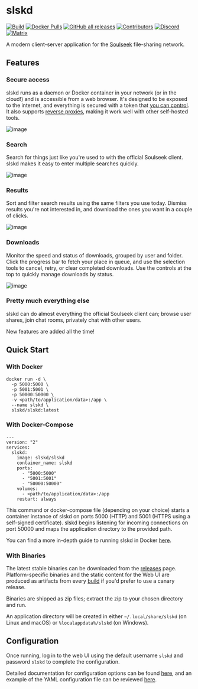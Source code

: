 # slskd

[![Build](https://img.shields.io/github/actions/workflow/status/slskd/slskd/ci.yml?branch=master&logo=github)](https://github.com/slskd/slskd/actions/workflows/ci.yml)
[![Docker Pulls](https://img.shields.io/docker/pulls/slskd/slskd?logo=docker)](https://hub.docker.com/r/slskd/slskd)
[![GitHub all releases](https://img.shields.io/github/downloads/slskd/slskd/total?logo=github&color=brightgreen)](https://github.com/slskd/slskd/releases)
[![Contributors](https://img.shields.io/github/contributors/slskd/slskd?logo=github)](https://github.com/slskd/slskd/graphs/contributors)
[![Discord](https://img.shields.io/discord/971446666257391616?label=Discord&logo=discord)](https://slskd.org/discord)
[![Matrix](https://img.shields.io/badge/Matrix-%3F%20online-na?logo=matrix&color=brightgreen)](https://slskd.org/matrix)

A modern client-server application for the [Soulseek](https://www.slsknet.org/news/) file-sharing network.

## Features

### Secure access

slskd runs as a daemon or Docker container in your network (or in the cloud!) and is accessible from a web browser.  It's designed to be exposed to the internet, and everything is secured with a token that [you can control](https://github.com/slskd/slskd/blob/master/docs/config.md#authentication).  It also supports [reverse proxies](https://github.com/slskd/slskd/blob/master/docs/reverse_proxy.md), making it work well with other self-hosted tools.

![image](https://user-images.githubusercontent.com/17145758/193290217-0e6d87f5-a547-4451-8d90-d554a902716c.png)

### Search

Search for things just like you're used to with the official Soulseek client.  slskd makes it easy to enter multiple searches quickly.

![image](https://user-images.githubusercontent.com/17145758/193286989-30bd524d-81b6-4721-bd72-e4438c2b7b69.png)

### Results

Sort and filter search results using the same filters you use today.  Dismiss results you're not interested in, and download the ones you want in a couple of clicks.

![image](https://user-images.githubusercontent.com/17145758/193288396-dc3cc83d-6d93-414a-93f6-cea0696ac245.png)

### Downloads

Monitor the speed and status of downloads, grouped by user and folder.  Click the progress bar to fetch your place in queue, and use the selection tools to cancel, retry, or clear completed downloads.  Use the controls at the top to quickly manage downloads by status.

![image](https://user-images.githubusercontent.com/17145758/193289840-3aee153f-3656-4f15-b086-8b1ca25d38bb.png)

### Pretty much everything else

slskd can do almost everything the official Soulseek client can; browse user shares, join chat rooms, privately chat with other users.

New features are added all the time!

## Quick Start

### With Docker

```shell
docker run -d \
  -p 5000:5000 \
  -p 5001:5001 \
  -p 50000:50000 \
  -v <path/to/application/data>:/app \
  --name slskd \
  slskd/slskd:latest
```

### With Docker-Compose

```
---
version: "2"
services:
  slskd:
    image: slskd/slskd
    container_name: slskd
    ports:
      - "5000:5000"
      - "5001:5001"
      - "50000:50000"
    volumes:
      - <path/to/application/data>:/app
    restart: always
```

This command or docker-compose file (depending on your choice) starts a container instance of slskd on ports 5000 (HTTP) and 5001 (HTTPS using a self-signed certificate). slskd begins listening for incoming connections on port 50000 and maps the application directory to the provided path.

You can find a more in-depth guide to running slskd in Docker [here](https://github.com/slskd/slskd/blob/master/docs/docker.md).

### With Binaries

The latest stable binaries can be downloaded from the [releases](https://github.com/slskd/slskd/releases) page. Platform-specific binaries and the static content for the Web UI are produced as artifacts from every [build](https://github.com/slskd/slskd/actions?query=workflow%3ACI) if you'd prefer to use a canary release.

Binaries are shipped as zip files; extract the zip to your chosen directory and run.

An application directory will be created in either `~/.local/share/slskd` (on Linux and macOS) or `%localappdata%/slskd` (on Windows).

## Configuration

Once running, log in to the web UI using the default username `slskd` and password `slskd` to complete the configuration.

Detailed documentation for configuration options can be found [here](https://github.com/slskd/slskd/blob/master/docs/config.md), and an example of the YAML configuration file can be reviewed [here](https://github.com/slskd/slskd/blob/master/config/slskd.example.yml).
